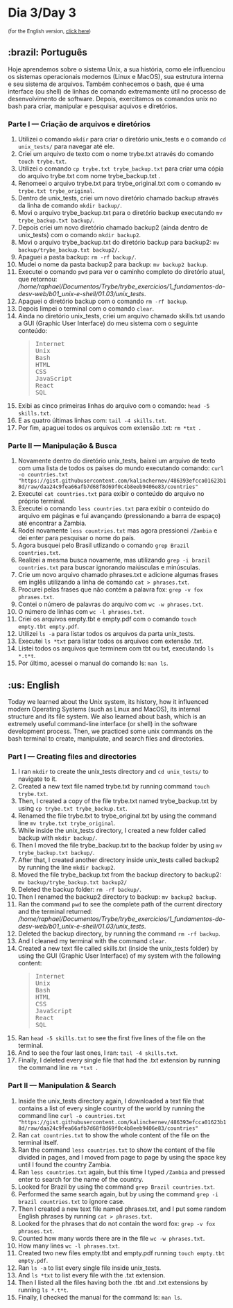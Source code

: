 # Dia 3/Day 3
<small>(for the English version, <a href="#en">click here</a>)</small>
<h2>:brazil: Português</h2>
<p>Hoje aprendemos sobre o sistema Unix, a sua história, como ele influenciou os sistemas operacionais modernos (Linux e MacOS), sua estrutura interna e seu sistema de arquivos. Também conhecemos o bash, que é uma interface (ou shell) de linhas de comando extremamente útil no processo de desenvolvimento de software. Depois, exercitamos os comandos unix no bash para criar, manipular e pesquisar aquivos e diretórios.</p>
<h3>Parte I — Criação de arquivos e diretórios</h3>
    <ol>
        <li>Utilizei o comando <code>mkdir</code> para criar o diretório unix_tests e o comando <code>cd unix_tests/</code> para navegar até ele.
        <li>Criei um arquivo de texto com o nome trybe.txt através do comando <code>touch trybe.txt</code>.
        <li>Utilizei o comando <code>cp trybe.txt trybe_backup.txt</code> para criar uma cópia do arquivo trybe.txt com nome trybe_backup.txt .
        <li>Renomeei o arquivo trybe.txt para trybe_original.txt com o comando <code>mv trybe.txt trybe_original</code>.
        <li>Dentro de unix_tests, criei um novo diretório chamado backup através da linha de comando <code>mkdir backup/</code>.
        <li>Movi o arquivo trybe_backup.txt para o diretório backup executando <code>mv trybe_backup.txt backup/</code>.
        <li>Depois criei um novo diretório chamado backup2 (ainda dentro de unix_tests) com o comando <code>mkdir backup2</code>.
        <li>Movi o arquivo trybe_backup.txt do diretório backup para backup2: <code>mv backup/trybe_backup.txt backup2/</code>.
        <li>Apaguei a pasta backup: <code>rm -rf backup/</code>.
        <li>Mudei o nome da pasta backup2 para backup: <code>mv backup2 backup</code>.
        <li>Executei o comando <code>pwd</code> para ver o caminho completo do diretório atual, que retornou: <i>/home/raphael/Documentos/Trybe/trybe_exercicios/1_fundamentos-do-desv-web/b01_unix-e-shell/01.03/unix_tests</i>.
        <li>Apaguei o diretório backup com o comando <code>rm -rf backup</code>.
        <li>Depois limpei o terminal com o comando <code>clear</code>.
        <li>Ainda no diretório unix_tests, criei um arquivo chamado skills.txt usando a GUI (Graphic User Interface) do meu sistema com o seguinte conteúdo:
        <blockquote>
        <pre>
Internet
Unix
Bash
HTML
CSS
JavaScript
React
SQL</pre>
        </blockquote>
        <li>Exibi as cinco primeiras linhas do arquivo com o comando: <code>head -5 skills.txt</code>.
        <li>E as quatro últimas linhas com: <code>tail -4 skills.txt</code>.
        <li>Por fim, apaguei todos os arquivos com extensão .txt: <code>rm *txt </code>.
    </ol>
<h3>Parte II — Manipulação & Busca</h3>
    <ol>
        <li>Novamente dentro do diretório unix_tests, baixei um arquivo de texto com uma lista de todos os países do mundo executando comando: <code>curl -o countries.txt "https://gist.githubusercontent.com/kalinchernev/486393efcca01623b18d/raw/daa24c9fea66afb7d68f8d69f0c4b8eeb9406e83/countries"</code>
        <li>Executei <code>cat countries.txt</code> para exibir o conteúdo do arquivo no próprio terminal.
        <li>Executei o comando <code>less countries.txt</code> para exibir o conteúdo do arquivo em páginas e fui avançando (pressionando a barra de espaço) até encontrar a Zambia.
        <li>Rodei novamente <code>less countries.txt</code> mas agora pressionei <code>/Zambia</code> e dei enter para pesquisar o nome do país.
        <li>Agora busquei pelo Brasil utlizando o comando <code>grep Brazil countries.txt</code>.
        <li>Realizei a mesma busca novamente, mas utilizando <code>grep -i brazil countries.txt</code> para buscar ignorando maiúsculas e minúsculas.
        <li>Crie um novo arquivo chamado phrases.txt e adicione algumas frases em inglês utilizando a linha de comando <code>cat > phrases.txt</code>.
        <li>Procurei pelas frases que não contém a palavra fox: <code>grep -v fox phrases.txt</code>.
        <li>Contei o número de palavras do arquivo com <code>wc -w phrases.txt</code>.
        <li>O número de linhas com <code>wc -l phrases.txt</code>.
        <li>Criei os arquivos empty.tbt e empty.pdf com o comando <code>touch empty.tbt empty.pdf</code>.
        <li>Utilizei <code>ls -a</code> para listar todos os arquivos da parta unix_tests.
        <li>Executei <code>ls *txt</code> para listar todos os arquivos com extensão .txt.
        <li>Listei todos os arquivos que terminem com tbt ou txt, executando <code>ls *.t*t</code>.
        <li>Por último, acessei o manual do comando ls: <code>man ls</code>.
    </ol>
<h2 id="en">:us: English</h2>
<p>Today we learned about the Unix system, its history, how it influenced modern Operating Systems (such as Linux and MacOS), its internal structure and its file system. We also learned about bash, which is an extremely useful command-line interface (or shell) in the software development process. Then, we practiced some unix commands on the bash terminal to create, manipulate, and search files and directories.</p>
<h3>Part I — Creating files and directories</h3>
    <ol>
        <li>I ran <code>mkdir</code> to create the unix_tests directory and <code>cd unix_tests/</code> to navigate to it.
        <li>Created a new text file named trybe.txt by running command <code>touch trybe.txt</code>.
        <li>Then, I created a copy of the file trybe.txt named trybe_backup.txt by using <code>cp trybe.txt trybe_backup.txt</code>.
        <li>Renamed the file trybe.txt to trybe_original.txt by using the command line <code>mv trybe.txt trybe_original</code>.
        <li>While inside the unix_tests directory, I created a new folder called backup with <code>mkdir backup/</code>.
        <li>Then I moved the file trybe_backup.txt to the backup folder by using <code>mv trybe_backup.txt backup/</code>.
        <li>After that, I created another directory inside unix_tests called backup2 by running the line <code>mkdir backup2</code>.
        <li>Moved the file trybe_backup.txt from the backup directory to backup2: <code>mv backup/trybe_backup.txt backup2/</code>
        <li>Deleted the backup folder: <code>rm -rf backup/</code>.
        <li>Then I renamed the backup2 directory to backup: <code>mv backup2 backup</code>.
        <li>Ran the command <code>pwd</code> to see the complete path of the current directory and the terminal returned: <i>/home/raphael/Documentos/Trybe/trybe_exercicios/1_fundamentos-do-desv-web/b01_unix-e-shell/01.03/unix_tests</i>.
        <li>Deleted the backup directory, by running the command <code>rm -rf backup</code>.
        <li>And I cleaned my terminal with the command <code>clear</code>.
        <li>Created a new text file called skills.txt (inside the unix_tests folder) by using the GUI (Graphic User Interface) of my system with the following content:
        <blockquote>
        <pre>
Internet
Unix
Bash
HTML
CSS
JavaScript
React
SQL</pre>
        </blockquote>
        <li>Ran <code>head -5 skills.txt</code> to see the first five lines of the file on the terminal.
        <li>And to see the four last ones, I ran: <code>tail -4 skills.txt</code>.
        <li>Finally, I deleted every single file that had the .txt extension by running the command line <code>rm *txt </code>.
    </ol>
<h3>Part II — Manipulation & Search</h3>
    <ol>
        <li>Inside the unix_tests directory again, I downloaded a text file that contains a list of every single country of the world by running the command line <code>curl -o countries.txt "https://gist.githubusercontent.com/kalinchernev/486393efcca01623b18d/raw/daa24c9fea66afb7d68f8d69f0c4b8eeb9406e83/countries"</code>
        <li>Ran <code>cat countries.txt</code> to show the whole content of the file on the terminal itself.
        <li>Ran the command <code>less countries.txt</code> to show the content of the file divided in pages, and I moved from page to page by using the space key until I found the country Zambia.
        <li>Ran <code>less countries.txt</code> again, but this time I typed <code>/Zambia</code> and pressed enter to search for the name of the country.
        <li>Looked for Brazil by using the command <code>grep Brazil countries.txt</code>.
        <li>Performed the same search again, but by using the command <code>grep -i brazil countries.txt</code> to ignore case.
        <li>Then I created a new text file named phrases.txt, and I put some random English phrases by running  <code>cat > phrases.txt</code>.
        <li>Looked for the phrases that do not contain the word fox: <code>grep -v fox phrases.txt</code>.
        <li>Counted how many words there are in the file <code>wc -w phrases.txt</code>.
        <li>How many lines <code>wc -l phrases.txt</code>.
        <li>Created two new files empty.tbt and empty.pdf running <code>touch empty.tbt empty.pdf</code>.
        <li>Ran <code>ls -a</code> to list every single file inside unix_tests.
        <li>And <code>ls *txt</code> to list every file with the .txt extension.
        <li>Then I listed all the files having both the .tbt and .txt extensions by running <code>ls *.t*t</code>.
        <li>Finally, I checked the manual for the command ls: <code>man ls</code>.
    </ol>